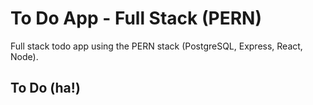 # To Do App - Full Stack (PERN)

Full stack todo app using the PERN stack (PostgreSQL, Express, React, Node).

## To Do (ha!)

